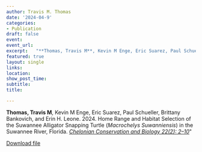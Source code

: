 ```yaml
---
author: Travis M. Thomas
date: '2024-04-9'
categories:
- Publication
draft: false
event: 
event_url: 
excerpt:   "**Thomas, Travis M**, Kevin M Enge, Eric Suarez, Paul Schueller, Brittany Bankovich, and Erin H. Leone. 2024. Home Range and Habitat Selection of the Suwannee Alligator Snapping Turtle (*Macrochelys Suwanniensis*) in the Suwannee River, Florida. [*Chelonian Conservation and Biology 22(2): 2–10*](https://doi.org/10.2744/CCB-1583.1)"
featured: true
layout: single
links:
location: 
show_post_time: 
subtitle:   
title:

---
```



**Thomas, Travis M**, Kevin M Enge, Eric Suarez, Paul Schueller, Brittany Bankovich, and Erin H. Leone. 2024. Home Range and Habitat Selection of the Suwannee Alligator Snapping Turtle (*Macrochelys Suwanniensis*) in the Suwannee River, Florida. [*Chelonian Conservation and Biology 22(2): 2–10*](https://doi.org/10.2744/CCB-1583.1)"


[Download file](Thomas_et_al_2024.pdf)


